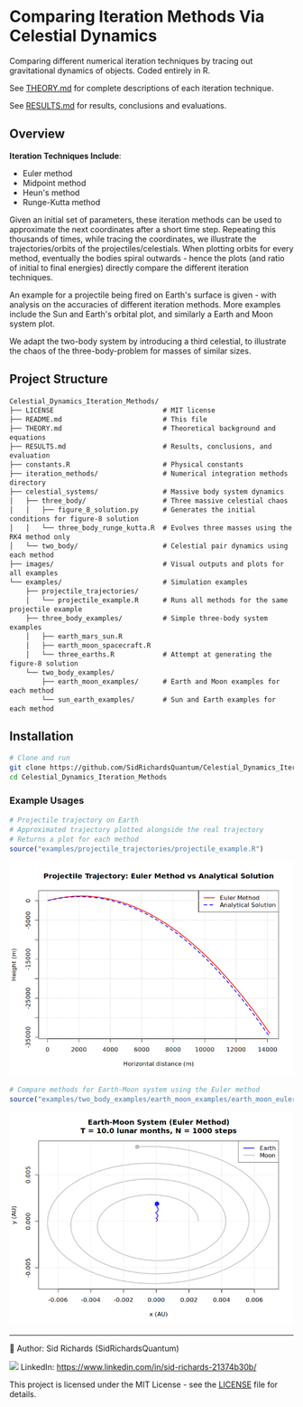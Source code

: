 # Comparing Iteration Methods Via Celestial Dynamics
Comparing different numerical iteration techniques by tracing out gravitational dynamics of objects.
Coded entirely in R.

See [THEORY.md](THEORY.md) for complete descriptions of each iteration technique.

See [RESULTS.md](RESULTS.md) for results, conclusions and evaluations.

## Overview

**Iteration Techniques Include**:
- Euler method
- Midpoint method
- Heun's method
- Runge-Kutta method

Given an initial set of parameters, these iteration methods can be used to approximate the next coordinates after a short time step.
Repeating this thousands of times, while tracing the coordinates, we illustrate the trajectories/orbits of the projectiles/celestials.
When plotting orbits for every method, eventually the bodies spiral outwards - hence the plots (and ratio of initial to final energies) directly compare the different iteration techniques.

An example for a projectile being fired on Earth's surface is given - with analysis on the accuracies of different iteration methods.
More examples include the Sun and Earth's orbital plot, and similarly a Earth and Moon system plot.

We adapt the two-body system by introducing a third celestial, to illustrate the chaos of the three-body-problem for masses of similar sizes.

## Project Structure

```
Celestial_Dynamics_Iteration_Methods/
├── LICENSE                           # MIT license
├── README.md                         # This file
├── THEORY.md                         # Theoretical background and equations
├── RESULTS.md                        # Results, conclusions, and evaluation
├── constants.R                       # Physical constants
├── iteration_methods/                # Numerical integration methods directory
├── celestial_systems/                # Massive body system dynamics
│   ├── three_body/                   # Three massive celestial chaos
│   │   ├── figure_8_solution.py      # Generates the initial conditions for figure-8 solution
│   │   └── three_body_runge_kutta.R  # Evolves three masses using the RK4 method only
│   └── two_body/                     # Celestial pair dynamics using each method
├── images/                           # Visual outputs and plots for all examples
└── examples/                         # Simulation examples
    ├── projectile_trajectories/
    │   └── projectile_example.R      # Runs all methods for the same projectile example
    ├── three_body_examples/          # Simple three-body system examples
    │   ├── earth_mars_sun.R
    │   ├── earth_moon_spacecraft.R
    │   └── three_earths.R            # Attempt at generating the figure-8 solution
    └── two_body_examples/
        ├── earth_moon_examples/      # Earth and Moon examples for each method
        └── sun_earth_examples/       # Sun and Earth examples for each method
```

## Installation

```bash
# Clone and run
git clone https://github.com/SidRichardsQuantum/Celestial_Dynamics_Iteration_Methods.git
cd Celestial_Dynamics_Iteration_Methods
```

### Example Usages

```r
# Projectile trajectory on Earth
# Approximated trajectory plotted alongside the real trajectory
# Returns a plot for each method
source("examples/projectile_trajectories/projectile_example.R")
```
![Euler Method Trajectory](images/euler_trajectory.png)

```r
# Compare methods for Earth-Moon system using the Euler method
source("examples/two_body_examples/earth_moon_examples/earth_moon_euler.R")
```
![Earth and Moon](images/earth_moon_euler.png)

---

📘 Author: Sid Richards (SidRichardsQuantum)

<img src="https://cdn.jsdelivr.net/gh/devicons/devicon/icons/linkedin/linkedin-original.svg" width="20" /> LinkedIn: https://www.linkedin.com/in/sid-richards-21374b30b/

This project is licensed under the MIT License - see the [LICENSE](LICENSE) file for details.
